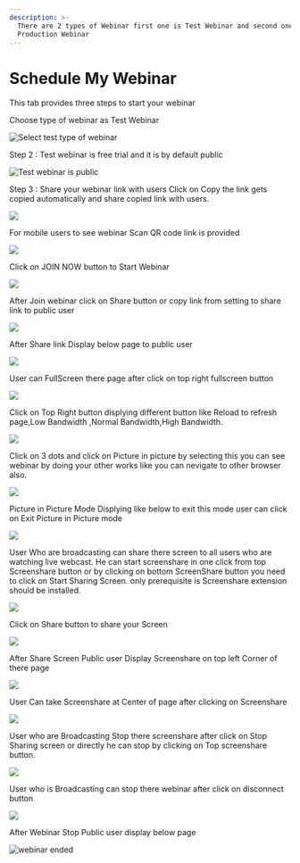```yaml
---
description: >-
  There are 2 types of Webinar first one is Test Webinar and second one is
  Production Webinar
---
```


# Schedule My Webinar

This tab provides three steps to start your webinar

Choose type of webinar as Test Webinar

![Select test type of webinar](../.gitbook/assets/step-_webinar.PNG)

Step 2 : Test webinar is free trial and it is by default public

![Test webinar is public ](../.gitbook/assets/test_step_2.PNG)

Step 3 : Share your webinar link with users Click on Copy the link gets copied automatically and share copied link with users.

![](../.gitbook/assets/image%20%2826%29.png)

For mobile users to see webinar Scan QR code link is provided

![](../.gitbook/assets/image%20%28156%29.png)

Click on JOIN NOW button to Start Webinar

![](../.gitbook/assets/image%20%2857%29.png)

After Join webinar click on Share button or copy link from setting to share link to public user

![](../.gitbook/assets/image%20%2894%29.png)

After Share link Display below page to public user

![](../.gitbook/assets/image%20%2856%29.png)

User can FullScreen there page after click on top right fullscreen button

![](../.gitbook/assets/image%20%283%29.png)

  
Click on Top Right button displying different button like Reload to refresh page,Low Bandwidth ,Normal Bandwidth,High Bandwidth.

![](../.gitbook/assets/image%20%28124%29.png)

Click on  3 dots and click on Picture in picture by selecting this you can see webinar by doing your other works like you can nevigate to other browser also.

![](../.gitbook/assets/image%20%2866%29.png)

Picture in Picture Mode Displying like below to exit this mode user can click on Exit Picture in Picture mode

![](../.gitbook/assets/image%20%28121%29.png)

User Who are broadcasting can share there screen to all users who are watching live webcast. He can start screenshare in one click from top Screenshare button or by clicking on bottom ScreenShare button you need to click on Start Sharing Screen. only prerequisite is Screenshare extension should be installed.

![](../.gitbook/assets/image%20%28111%29.png)

Click on Share button to share your Screen

![](../.gitbook/assets/image%20%2882%29.png)

After Share Screen Public user Display Screenshare on top left Corner of there page 

![](../.gitbook/assets/image%20%2839%29.png)

User Can take Screenshare at Center of page after clicking on Screenshare 

![](../.gitbook/assets/image%20%2864%29.png)

User who are Broadcasting Stop there screenshare after click on Stop Sharing screen or directly he can stop by clicking on Top screenshare button.

![](../.gitbook/assets/image%20%282%29.png)

User who is Broadcasting can stop there webinar after click on disconnect button

![](../.gitbook/assets/image%20%2833%29.png)

After Webinar Stop Public user display below page

![webinar ended](../.gitbook/assets/image%20%28127%29.png)










